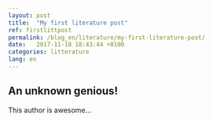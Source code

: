 ```yaml
---
layout: post
title:  "My first literature post"
ref: firstlittpost
permalink: /blog_en/literature/my-first-literature-post/
date:   2017-11-18 18:43:44 +0100
categories: litterature
lang: en
---
```


## An unknown genious!

This author is awesome...

